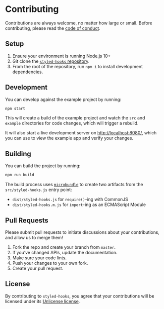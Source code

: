 # Contributing

Contributions are always welcome, no matter how large or small. Before contributing, please read the [code of conduct](CODE_OF_CONDUCT.md).

## Setup

1. Ensure your environment is running Node.js 10+
2. Git clone the [`styled-hooks` repository](https://github.com/colingourlay/styled-hooks).
3. From the root of the repository, run `npm i` to install development dependencies.

## Development

You can develop against the example project by running:

```sh
npm start
```

This will create a build of the example project and watch the `src` and `example` directories for code changes, which will trigger a rebuild.

It will also start a live development server on [http://localhost:8080/](http://localhost:8080/), which you can use to view the example app and verify your changes.

## Building

You can build the project by running:

```sh
npm run build
```

The build process uses [`microbundle`](https://github.com/developit/microbundle) to create two artifacts from the `src/styled-hooks.js` entry point:

- `dist/styled-hooks.js` for `require()`-ing with CommonJS
- `dist/styled-hooks.m.js` for `import`-ing as an ECMAScript Module

## Pull Requests

Please submit pull requests to initiate discussions about your contributions, and allow us to merge them!

1. Fork the repo and create your branch from `master`.
2. If you’ve changed APIs, update the documentation.
3. Make sure your code lints.
4. Push your changes to your own fork.
5. Create your pull request.

## License

By contributing to `styled-hooks`, you agree that your contributions will be licensed under its [Unlicense license](LICENSE).
